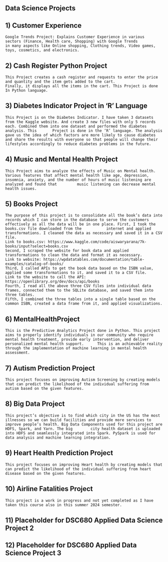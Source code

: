## Data Science Projects


##	1) Customer Experience	
	Google Trends Project: Explains Customer Experience in various 	sectors (Finance, Health care, Shopping) with Google Trends 
	in many aspects like Online shopping, Clothing trends, Video games, toys, cosmetics, and electronics.
	
##  2) Cash Register Python Project
	This Project creates a cash register and requests to enter the price and quantity and the item gets added to the cart.
    Finally, it displays all the items in the cart. This Project is done In Python language.
	
##  3) Diabetes Indicator Project in ‘R’ Language
	This Project is on the Diabetes Indicator. I have taken 3 datasets from the Kaggle website. And create 3 new files with only 5 records each. Combined them into one dataset and performed the diabetes analysis. This       Project is done in the ‘R’ language. The analysis gave us the idea of which factors are more likely to cause diabetes and share the results with everyone so that people will change their lifestyles accordingly to reduce diabetes problems in the future. 
	
## 4) Music and Mental Health Project
	This Project aims to analyze the effects of Music on Mental health. Various features that affect mental health like age, depression, insomnia, anxiety, and the number of hours of music listening are analyzed and found that         music listening can decrease mental health issues.
	
## 5) Books Project
	The purpose of this project is to consolidate all the book’s data into records which I can store in the database to serve the customers effectively as all the data will be in one place. First, I took the books.csv file downloaded from the           internet and applied transformations. I cleaned the data as necessary and saved it in a CSV file.
    Link to books.csv: https://www.kaggle.com/code/aiswaryarana/7k-books/input?select=books.csv
    Second, I scraped the website for book data and applied transformations to clean the data and format it as necessary.
    Link to website: https://wpdatatables.com/documentation/table-examples/catalog-of-books/
    Third, I called APIs to get the book data based on the ISBN value, applied some transformations to it, and saved it to a CSV file.
    Link to the website to call the API: https://openlibrary.org/dev/docs/api/books
    Fourth, I read all the above three CSV files into individual data frames, connected them to the SQLite database, and saved them into three tables.
    Fifth, I combined the three tables into a single table based on the common ISBN, created a data frame from it, and applied visualizations.
	
## 6) MentalHealthProject
	This is the Predictive Analytics Project done in Python. This project aims to properly identify individuals in our community who require mental health treatment, provide early intervention, and deliver personalized mental health support.      This is an achievable reality through the implementation of machine learning in mental health assessment.
	
## 7) Autism Prediction Project
	This project focuses on improving Autism Screening by creating models that can predict the likelihood of the individual suffering from autism based on the given features.
	
## 8) Big Data Project
	This project’s objective is to find which city in the US has the most illnesses so we can build facilities and provide more services to improve people’s health. Big Data Components used for this project are HDFS, Spark, and Yarn. The big        city health dataset is uploaded into HDFS and seamlessly integrated into Spark. PySpark is used for data analysis and machine learning integration.
	
## 9) Heart Health Prediction Project
	This project focuses on improving Heart health by creating models that can predict the likelihood of the individual suffering from heart disease based on the given features.
	
## 10) Airline Fatalities Project
	This project is a work in progress and not yet completed as I have taken this course also in this summer 2024 semester.
## 11) Placeholder for DSC680 Applied Data Science Project 2

## 12) Placeholder for DSC680 Applied Data Science Project 3

